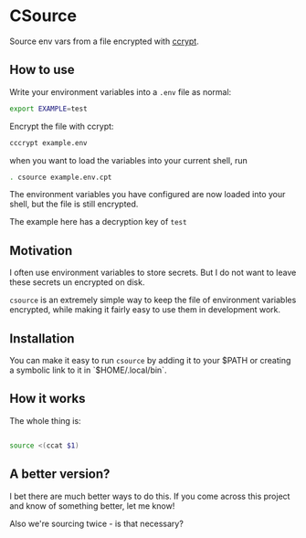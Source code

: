 
# CSource

Source env vars from a file encrypted with [ccrypt](https://ccrypt.sourceforge.net/).

## How to use

Write your environment variables into a `.env` file as normal:

```sh
export EXAMPLE=test
```

Encrypt the file with ccrypt:

```sh
cccrypt example.env
```

when you want to load the variables into your current shell, run 

```sh
. csource example.env.cpt
```

The environment variables you have configured are now loaded into your shell, but the file is still encrypted. 

The example here has a decryption key of `test`


## Motivation

I often use environment variables to store secrets. But I do not want to leave these secrets un encrypted on disk.

`csource` is an extremely simple way to keep the file of environment variables encrypted, while making it fairly easy to use them in development work.


## Installation

You can make it easy to run `csource` by adding it to your $PATH or creating a symbolic link to it in `$HOME/.local/bin`. 


## How it works

The whole thing is:

```sh

source <(ccat $1)

```

## A better version?

I bet there are much better ways to do this. If you come across this project and know of something better, let me know!

Also we're sourcing twice - is that necessary?
